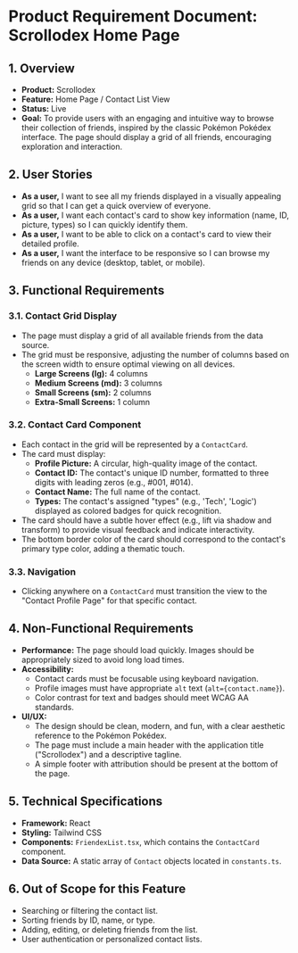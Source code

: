 
# Product Requirement Document: Scrollodex Home Page

## 1. Overview

- **Product:** Scrollodex
- **Feature:** Home Page / Contact List View
- **Status:** Live
- **Goal:** To provide users with an engaging and intuitive way to browse their collection of friends, inspired by the classic Pokémon Pokédex interface. The page should display a grid of all friends, encouraging exploration and interaction.

## 2. User Stories

- **As a user,** I want to see all my friends displayed in a visually appealing grid so that I can get a quick overview of everyone.
- **As a user,** I want each contact's card to show key information (name, ID, picture, types) so I can quickly identify them.
- **As a user,** I want to be able to click on a contact's card to view their detailed profile.
- **As a user,** I want the interface to be responsive so I can browse my friends on any device (desktop, tablet, or mobile).

## 3. Functional Requirements

### 3.1. Contact Grid Display
- The page must display a grid of all available friends from the data source.
- The grid must be responsive, adjusting the number of columns based on the screen width to ensure optimal viewing on all devices.
  - **Large Screens (lg):** 4 columns
  - **Medium Screens (md):** 3 columns
  - **Small Screens (sm):** 2 columns
  - **Extra-Small Screens:** 1 column

### 3.2. Contact Card Component
- Each contact in the grid will be represented by a `ContactCard`.
- The card must display:
  - **Profile Picture:** A circular, high-quality image of the contact.
  - **Contact ID:** The contact's unique ID number, formatted to three digits with leading zeros (e.g., #001, #014).
  - **Contact Name:** The full name of the contact.
  - **Types:** The contact's assigned "types" (e.g., 'Tech', 'Logic') displayed as colored badges for quick recognition.
- The card should have a subtle hover effect (e.g., lift via shadow and transform) to provide visual feedback and indicate interactivity.
- The bottom border color of the card should correspond to the contact's primary type color, adding a thematic touch.

### 3.3. Navigation
- Clicking anywhere on a `ContactCard` must transition the view to the "Contact Profile Page" for that specific contact.

## 4. Non-Functional Requirements

- **Performance:** The page should load quickly. Images should be appropriately sized to avoid long load times.
- **Accessibility:**
  - Contact cards must be focusable using keyboard navigation.
  - Profile images must have appropriate `alt` text (`alt={contact.name}`).
  - Color contrast for text and badges should meet WCAG AA standards.
- **UI/UX:**
  - The design should be clean, modern, and fun, with a clear aesthetic reference to the Pokémon Pokédex.
  - The page must include a main header with the application title ("Scrollodex") and a descriptive tagline.
  - A simple footer with attribution should be present at the bottom of the page.

## 5. Technical Specifications

- **Framework:** React
- **Styling:** Tailwind CSS
- **Components:** `FriendexList.tsx`, which contains the `ContactCard` component.
- **Data Source:** A static array of `Contact` objects located in `constants.ts`.

## 6. Out of Scope for this Feature

- Searching or filtering the contact list.
- Sorting friends by ID, name, or type.
- Adding, editing, or deleting friends from the list.
- User authentication or personalized contact lists.

